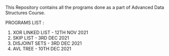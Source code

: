 This Repository contains all the programs done as a part of Advanced Data Structures Course.

PROGRAMS LIST :

1. XOR LINKED LIST - 12TH NOV 2021
2. SKIP LIST       - 3RD DEC 2021
3. DISJOINT SETS   - 3RD DEC 2021
4. AVL TREE        - 10TH DEC 2021
